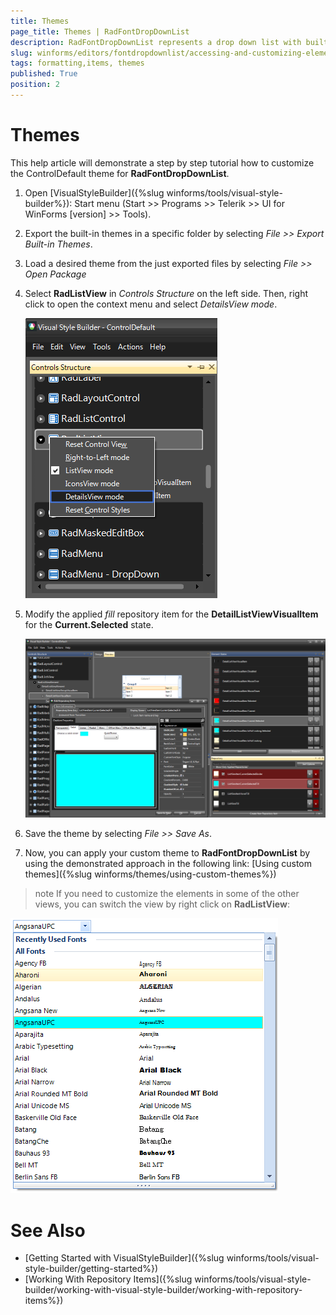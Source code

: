 ```yaml
---
title: Themes
page_title: Themes | RadFontDropDownList
description: RadFontDropDownList represents a drop down list with built-in fonts that are installed on the system.
slug: winforms/editors/fontdropdownlist/accessing-and-customizing-elements/themes
tags: formatting,items, themes
published: True
position: 2 
---
```


# Themes

This help article will demonstrate a step by step tutorial how to customize the ControlDefault theme for **RadFontDropDownList**. 

1. Open [VisualStyleBuilder]({%slug winforms/tools/visual-style-builder%}): Start menu (Start >> Programs >> Telerik >> UI for WinForms [version] >> Tools).

1. Export the built-in themes in a specific folder by selecting *File >> Export Built-in Themes*.

1. Load a desired theme from the just exported files by selecting *File >> Open Package*

1. Select **RadListView** in *Controls Structure* on the left side. Then, right click to open the context menu and select *DetailsView mode*.

	![fontdropdownlist-customizing-appearance-themes 001](images/fontdropdownlist-customizing-appearance-themes001.png)

1. Modify the applied *fill* repository item for the **DetailListViewVisualItem** for the **Current.Selected** state. 

	![fontdropdownlist-customizing-appearance-themes 002](images/fontdropdownlist-customizing-appearance-themes002.png)
	
1. Save the theme by selecting *File >> Save As*.

1. Now, you can apply your custom theme to **RadFontDropDownList** by using the demonstrated approach in the following link: [Using custom themes]({%slug winforms/themes/using-custom-themes%})

>note If you need to customize the elements in some of the other views, you can switch the view by right click on **RadListView**:

![fontdropdownlist-customizing-appearance-themes 003](images/fontdropdownlist-customizing-appearance-themes003.png)

# See Also 

* [Getting Started with VisualStyleBuilder]({%slug winforms/tools/visual-style-builder/getting-started%})
* [Working With Repository Items]({%slug winforms/tools/visual-style-builder/working-with-visual-style-builder/working-with-repository-items%})
